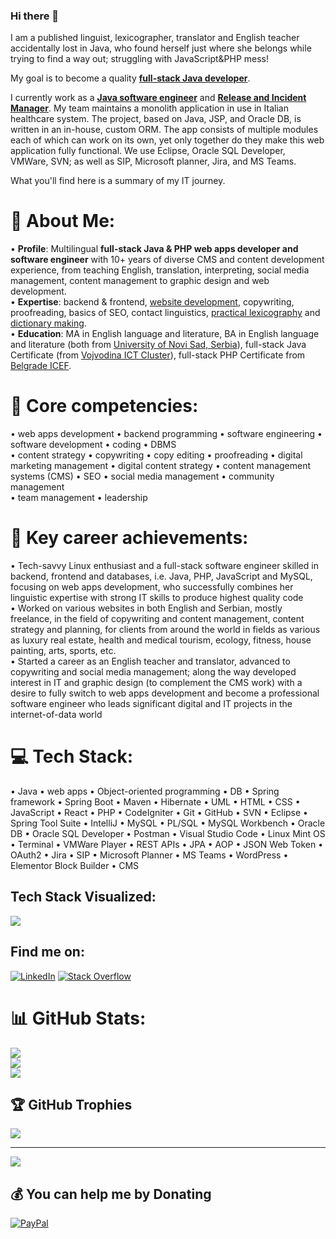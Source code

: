 ### Hi there 👋

I am a published linguist, lexicographer, translator and English teacher accidentally lost in Java, who found herself just where she belongs while trying to find a way out; struggling with JavaScript&PHP mess! 

My goal is to become a quality <b><ins>full-stack Java developer</ins></b>.

I currently work as a <b><ins>Java software engineer</ins></b> and <b><ins>Release and Incident Manager</ins></b>. My team maintains a monolith application in use in Italian healthcare system. The project, based on Java, JSP, and Oracle DB, is written in an in-house, custom ORM. The app consists of multiple modules each of which can work on its own, yet only together do they make this web application fully functional. We use Eclipse, Oracle SQL Developer, VMWare, SVN; as well as SIP, Microsoft planner, Jira, and MS Teams.

What you'll find here is a summary of my IT journey.    

<!--
**bakastrumpf/bakastrumpf** is a ✨ _special_ ✨ repository because its `README.md` (this file) appears on your GitHub profile.

Here are some ideas to get you started:

- 🔭 I’m currently working on ...
- 🌱 I’m currently learning ...
- 👯 I’m looking to collaborate on ...
- 🤔 I’m looking for help with ...
- 💬 Ask me about ...
- 📫 How to reach me: ...
- 😄 Pronouns: ...
- ⚡ Fun fact: ...
-->

# 💫 About Me:
• <strong>Profile</strong>: Multilingual <strong>full-stack Java & PHP web apps developer and software engineer</strong> with 10+ years of diverse CMS and content development experience, from teaching English, translation, interpreting, social media management, content management to graphic design and web development. <br>
• <strong>Expertise</strong>: backend & frontend, <a href='http://steda.ca/'>website development</a>, copywriting, proofreading, basics of SEO, contact linguistics, <a href='https://digitalna.ff.uns.ac.rs/sadrzaj/2023/978-86-6065-802-1'>practical lexicography</a> and <a href='https://digitalna.ff.uns.ac.rs/sadrzaj/2021/978-86-6065-636-2'>dictionary making</a>. <br>
• <strong>Education</strong>: MA in English language and literature, BA in English language and literature (both from <a href='https://www.ff.uns.ac.rs/'>University of Novi Sad, Serbia</a>), full-stack Java Certificate (from <a href='https://vojvodinaictcluster.org/sr/javajuniorprogram/'>Vojvodina ICT Cluster</a>), full-stack PHP Certificate from <a href='https://www.ic.etf.bg.ac.rs/projects/it-retraining/'>Belgrade ICEF</a>.

# 💫 Core competencies:

• web apps development • backend programming • software engineering • software development • coding • DBMS <br>
• content strategy • copywriting  • copy editing • proofreading • digital marketing management • digital content strategy • content management systems (CMS) • SEO • social media management • community management <br>
• team management • leadership 

# 💫 Key career achievements:

• Tech-savvy Linux enthusiast and a full-stack software engineer skilled in backend, frontend and databases, i.e. Java, PHP, JavaScript and MySQL, focusing on web apps development, who successfully combines her linguistic expertise with strong IT skills to produce highest quality code <br>
• Worked on various websites in both English and Serbian, mostly freelance, in the field of copywriting and content management, content strategy and planning, for clients from around the world in fields as various as luxury real estate, health and medical tourism, ecology, fitness, house painting, arts, sports, etc. <br>
• Started a career as an English teacher and translator, advanced to copywriting and social media management; along the way developed interest in IT and graphic design (to complement the CMS work) with a desire to fully switch to web apps development and become a professional software engineer who leads significant digital and IT projects in the internet-of-data world

# 💻 Tech Stack:

• Java • web apps • Object-oriented programming • DB • Spring framework • Spring Boot • Maven • Hibernate • UML • HTML • CSS • JavaScript • React • PHP • CodeIgniter • Git • GitHub • SVN • Eclipse • Spring Tool Suite • IntelliJ • MySQL • PL/SQL • MySQL Workbench • Oracle DB • Oracle SQL Developer • Postman • Visual Studio Code • Linux Mint OS • Terminal • VMWare Player • REST APIs • JPA • AOP • JSON Web Token • OAuth2 • Jira • SIP • Microsoft Planner • MS Teams • WordPress • Elementor Block Builder • CMS

<!--
![CSS3](https://img.shields.io/badge/css3-%231572B6.svg?style=plastic&logo=css3&logoColor=white) ![HTML5](https://img.shields.io/badge/html5-%23E34F26.svg?style=plastic&logo=html5&logoColor=white) ![Java](https://img.shields.io/badge/java-%23ED8B00.svg?style=plastic&logo=java&logoColor=white) ![JavaScript](https://img.shields.io/badge/javascript-%23323330.svg?style=plastic&logo=javascript&logoColor=%23F7DF1E) ![PHP](https://img.shields.io/badge/php-%23777BB4.svg?style=plastic&logo=php&logoColor=white) ![Bootstrap](https://img.shields.io/badge/bootstrap-%23563D7C.svg?style=plastic&logo=bootstrap&logoColor=white) ![Code-Igniter](https://img.shields.io/badge/CodeIgniter-%23EF4223.svg?style=plastic&logo=codeIgniter&logoColor=white) ![NodeJS](https://img.shields.io/badge/node.js-6DA55F?style=plastic&logo=node.js&logoColor=white) ![NPM](https://img.shields.io/badge/NPM-%23000000.svg?style=plastic&logo=npm&logoColor=white) ![React](https://img.shields.io/badge/react-%2320232a.svg?style=plastic&logo=react&logoColor=%2361DAFB) ![Apache](https://img.shields.io/badge/apache-%23D42029.svg?style=plastic&logo=apache&logoColor=white) ![Apache Maven](https://img.shields.io/badge/Apache%20Maven-C71A36?style=plastic&logo=Apache%20Maven&logoColor=white) ![MariaDB](https://img.shields.io/badge/MariaDB-003545?style=plastic&logo=mariadb&logoColor=white) ![MySQL](https://img.shields.io/badge/mysql-%2300f.svg?style=plastic&logo=mysql&logoColor=white) ![Canva](https://img.shields.io/badge/Canva-%2300C4CC.svg?style=plastic&logo=Canva&logoColor=white) ![Gimp Gnu Image Manipulation Program](https://img.shields.io/badge/Gimp-657D8B?style=plastic&logo=gimp&logoColor=FFFFFF) ![Jira](https://img.shields.io/badge/jira-%230A0FFF.svg?style=plastic&logo=jira&logoColor=white) ![Postman](https://img.shields.io/badge/Postman-FF6C37?style=plastic&logo=postman&logoColor=white)
-->

## Tech Stack Visualized:
<p align="start">
    <img src="https://skillicons.dev/icons?i=java,js,php,spring,react,bootstrap,eclipse,vscode,idea,postman,selenium,gherkin,mysql,linux,html,css,maven,codepen,wordpress,hibernate,github,git,nodejs,linkedin,stackoverflow,codeigniter,cucumber,mariadb,npm,apache,canva,gimp,jira" />
</p>

<!--
## Programming Languages:
<p align="start">
    <img src="https://skillicons.dev/icons?i=java,js,php" />
</p>

## Frameworks:
<p align="start">
    <img src="https://skillicons.dev/icons?i=spring,react,bootstrap,codeigniter" />
</p>

## IDEs:
<p align="start">
    <img src="https://skillicons.dev/icons?i=eclipse,vscode,idea" />
</p>

## Testing:
<p align="start">  
    <img src="https://skillicons.dev/icons?i=postman,selenium,gherkin,cucumber" />
</p>

## Databases:
<p align="start">
    <img src="https://skillicons.dev/icons?i=mysql,mariadb" />
</p>

## OS:
<p align="start">
    <img src="https://skillicons.dev/icons?i=linux" />
</p>

## Other tools:
<p align="start">
    <img src="https://skillicons.dev/icons?i=html,css,maven,codepen,wordpress,hibernate,github,git,nodejs,npm,apache,canva,gimp,jira" />
</p>

# 🌐 Socials:
<p align="start">
    <img src="https://skillicons.dev/icons?i=linkedin,stackoverflow" />
</p>
-->

## Find me on:
[![LinkedIn](https://img.shields.io/badge/LinkedIn-%230077B5.svg?logo=linkedin&logoColor=white)]([https://linkedin.com/in/marija-savic-966554135/](https://www.linkedin.com/in/marija-savic-eng-shodan-java/)) [![Stack Overflow](https://img.shields.io/badge/-Stackoverflow-FE7A16?logo=stack-overflow&logoColor=white)](https://stackoverflow.com/users/19721966) 

# 📊 GitHub Stats:
![](https://github-readme-stats.vercel.app/api?username=bakastrumpf&theme=radical&hide_border=false&include_all_commits=true&count_private=true)<br/>
![](https://github-readme-streak-stats.herokuapp.com/?user=bakastrumpf&theme=radical&hide_border=false)<br/>
![](https://github-readme-stats.vercel.app/api/top-langs/?username=bakastrumpf&theme=radical&hide_border=false&include_all_commits=true&count_private=true&layout=compact)

## 🏆 GitHub Trophies
![](https://github-profile-trophy.vercel.app/?username=bakastrumpf&theme=radical&no-frame=false&no-bg=false&margin-w=4)

---
[![](https://visitcount.itsvg.in/api?id=bakastrumpf&icon=2&color=1)](https://visitcount.itsvg.in)

  ## 💰 You can help me by Donating
  [![PayPal](https://img.shields.io/badge/PayPal-00457C?style=for-the-badge&logo=paypal&logoColor=white)](https://paypal.me/marija.savic.sa@gmail.com) 

  
<!-- Proudly created with GPRM ( https://gprm.itsvg.in ) -->
